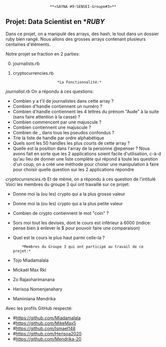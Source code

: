 						**<SAYNA #9-SENSEI-Groupe#3>**
			   

## Projet: Data Scientist en **RUBY*


Dans ce projet, on a manipulé des arrays, des hash, le tout dans un dossier ruby bien rangé. Nous allons des grosses arrays contenant plusieurs centaines d'éléments.

Notre projet se fraction en 2 parties:
 
 0. journalists.rb
 1. cryptocurrencies.rb

							*La Fonctionnalité:*
*journalist.rb* 
On a répondu à ces questions:
-   Combien y a t'il de journalistes dans cette array ?
-   Combien d'handle contiennent un numéro ?
-   Combien d'handle contiennent les 4 lettres du prénom "Aude" à la suite (sans faire attention à la casse) ?
-   Combien commencent par une majuscule ?
-   Combien contiennent une majuscule ?
-   Combien de _ dans tous les pseudos confondus ?
-   Trie la liste de handle par ordre alphabétique
-   Quels sont les 50 handles les plus courts de cette array ?
-   Quelle est la position dans l'array de la personne @epenser ?
Nous avons fait en sorte que les  2 applications soient facile d'utilisation, c-à-d qu'au lieu de donner une liste complète qui répond à toute les question d'un coup, on a créé une méthode pour choisir une manipulation à faire pour choisir quelle question sur les 2 applications répondre

*cryptocurrencies.rb* 
Et de même, on a répondu à ces question de l'intitulé
Voici les membres du groupe 3 qui ont travaillé sur ce projet: 
-   Donne moi la (ou les) crypto qui a la plus grosse valeur
-   Donne moi la (ou les) crypto qui a la plus petite valeur
-   Combien de crypto contiennent le mot "coin" ?
-   Sors moi tout les devises, dont le cours est inférieur à 6000 (indice: pense bien à enlever le $ pour pouvoir faire une comparaison)
-   Quel est le cours le plus haut parmi celle-la ?

			*Membres du Groupe 3 qui ont participé au travail de ce projet:*
 - Tojo Miadamalala
 - Mickaël Max Rkl
 - Zo Rajaoharimanana
 - Herisoa Nomenjanahary
 - Maminiana Mendrika

Avec les profils GitHub respecté:
 - #https://github.com/Miadamalala
 - #https://github.com/MikeMax5
 - #https://github.com/Ismael148
 - #https://github.com/Herisoa2020
 - #https://github.com/Mendrika-20
